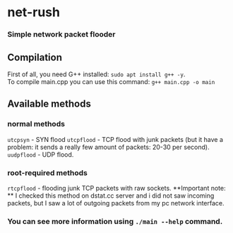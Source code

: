 # net-rush
### Simple network packet flooder

## Compilation
First of all, you need G++ installed: `sudo apt install g++ -y`.<br>
To compile main.cpp you can use this command: `g++ main.cpp -o main`

## Available methods
### normal methods
`utcpsyn` - SYN flood
`utcpflood` - TCP flood with junk packets (but it have a problem: it sends a really few amount of packets: 20-30 per second).
`uudpflood` - UDP flood.

### root-required methods
`rtcpflood` - flooding junk TCP packets with raw sockets.
**Important note: ** I checked this method on dstat.cc server and i did not saw incoming packets, but I saw a lot of outgoing packets from my pc network interface.

### You can see more information using `./main --help` command.
